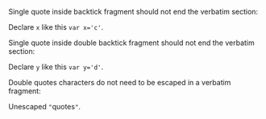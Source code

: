 <!--
// objective: test markdown strict setting
// config: MARKDOWN_STRICT = YES
// check: md_113__markdown__strict.xml
-->

Single quote inside backtick fragment should not end the verbatim section:

Declare `x` like this `var x='c'`.

Single quote inside double backtick fragment should not end the verbatim section:

Declare `y` like this ``var y='d'``.

Double quotes characters do not need to be escaped in a verbatim fragment:

Unescaped `"`quotes`"`.
